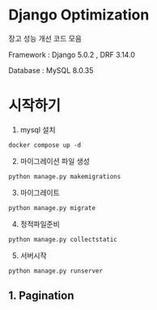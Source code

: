# Django Optimization

장고 성능 개선 코드 모음

Framework : Django 5.0.2 , DRF 3.14.0

Database : MySQL 8.0.35

# 시작하기
1. mysql 설치
```shell
docker compose up -d
```
2. 마이그레이션 파일 생성
```shell
python manage.py makemigrations 
```
3. 마이그레이트
```shell
python manage.py migrate
```
4. 정적파일준비
```shell
python manage.py collectstatic
```
5. 서버시작
```shell
python manage.py runserver
```


## 1. Pagination

